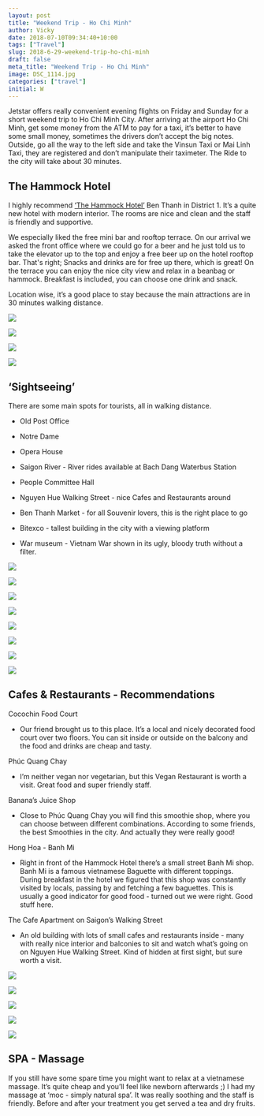 ```yaml
---
layout: post
title: "Weekend Trip - Ho Chi Minh"
author: Vicky
date: 2018-07-10T09:34:40+10:00
tags: ["Travel"]
slug: 2018-6-29-weekend-trip-ho-chi-minh
draft: false
meta_title: "Weekend Trip - Ho Chi Minh"
image: DSC_1114.jpg
categories: ["travel"]
initial: W
---
```


Jetstar offers really convenient evening flights on Friday and Sunday for a short weekend trip to Ho Chi Minh City. After arriving at the airport Ho Chi Minh, get some money from the ATM to pay for a taxi, it’s better to have some small money, sometimes the drivers don’t accept the big notes. Outside, go all the way to the left side and take the Vinsun Taxi or Mai Linh Taxi, they are registered and don’t manipulate their taximeter. The Ride to the city will take about 30 minutes.

## The Hammock Hotel

I highly recommend [‘The Hammock Hotel’](http://thehammockhotel.com/) Ben Thanh in District 1. It’s a quite new hotel with modern interior. The rooms are nice and clean and the staff is friendly and supportive.

We especially liked the free mini bar and rooftop terrace. On our arrival we asked the front office where we could go for a beer and he just told us to take the elevator up to the top and enjoy a free beer up on the hotel rooftop bar. That's right; Snacks and drinks are for free up there, which is great! On the terrace you can enjoy the nice city view and relax in a beanbag or hammock. Breakfast is included, you can choose one drink and snack.

Location wise, it’s a good place to stay because the main attractions are in 30 minutes walking distance.

![](./hotel-city-map.jpg)

![](./hotel-minibar-chips.jpg)

![](./hotel-minibar-drinks.jpg)

![](./hotel-rooftop-view.jpg)

## ‘Sightseeing’

There are some main spots for tourists, all in walking distance.

*   Old Post Office
    

*   Notre Dame
    
*   Opera House
    
*   Saigon River - River rides available at Bach Dang Waterbus Station
    
*   People Committee Hall
    
*   Nguyen Hue Walking Street - nice Cafes and Restaurants around
    
*   Ben Thanh Market - for all Souvenir lovers, this is the right place to go
    
*   Bitexco - tallest building in the city with a viewing platform
    
*   War museum - Vietnam War shown in its ugly, bloody truth without a filter.
    

![](./hochiminh-church.jpg)

![](./hochiminh-palace.jpg)

![](./brains-for-sale.jpg)

![](./market-dried-fruits.jpg)

![](./hochiminh-shops.jpg)

![](./saigon-waterbus-terminal.jpg)

![](./saigon-water-bus-timetable.jpg)

![](./saigon-skyline.jpg)

## Cafes & Restaurants - Recommendations

Cocochin Food Court

*   Our friend brought us to this place. It’s a local and nicely decorated food court over two floors. You can sit inside or outside on the balcony and the food and drinks are cheap and tasty.
    

Phúc Quang Chay

*   I’m neither vegan nor vegetarian, but this Vegan Restaurant is worth a visit. Great food and super friendly staff.
    

Banana’s Juice Shop

*   Close to Phúc Quang Chay you will find this smoothie shop, where you can choose between different combinations. According to some friends, the best Smoothies in the city. And actually they were really good!
    

Hong Hoa - Banh Mi

*   Right in front of the Hammock Hotel there’s a small street Banh Mi shop. Banh Mi is a famous vietnamese Baguette with different toppings. During breakfast in the hotel we figured that this shop was constantly visited by locals, passing by and fetching a few baguettes. This is usually a good indicator for good food - turned out we were right. Good stuff here.
    

The Cafe Apartment on Saigon’s Walking Street

*   An old building with lots of small cafes and restaurants inside - many with really nice interior and balconies to sit and watch what’s going on on Nguyen Hue Walking Street. Kind of hidden at first sight, but sure worth a visit.
    

![](./saigon-garden.jpg)

![](./saigon-foodcourt.jpg)

![](./pho-soup-food.jpg)

![](./smothie-shop.jpg)

![](./hong-hoa-banh-mi.jpg)

## SPA - Massage

If you still have some spare time you might want to relax at a vietnamese massage. It’s quite cheap and you’ll feel like newborn afterwards ;) I had my massage at ‘moc - simply natural spa’. It was really soothing and the staff is friendly. Before and after your treatment you get served a tea and dry fruits.